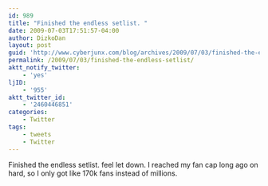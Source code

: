 ```yaml
---
id: 989
title: "Finished the endless setlist. "
date: 2009-07-03T17:51:57-04:00
author: DizkoDan
layout: post
guid: 'http://www.cyberjunx.com/blog/archives/2009/07/03/finished-the-endless-setlist/'
permalink: /2009/07/03/finished-the-endless-setlist/
aktt_notify_twitter:
    - 'yes'
ljID:
    - '955'
aktt_twitter_id:
    - '2460446851'
categories:
    - Twitter
tags:
    - tweets
    - Twitter
---
```


Finished the endless setlist. feel let down. I reached my fan cap long ago on hard, so I only got like 170k fans instead of millions.
